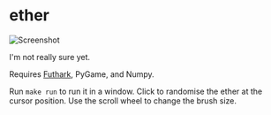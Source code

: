# ether

![Screenshot](http://hongabar.org/~niels/ether1.png)

I'm not really sure yet.

Requires [Futhark](http://futhark-lang.org), PyGame, and Numpy.

Run `make run` to run it in a window.  Click to randomise the ether at
the cursor position.  Use the scroll wheel to change the brush size.
